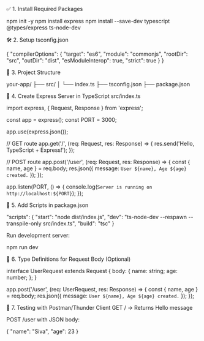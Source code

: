 ✅ 1. Install Required Packages

npm init -y
npm install express
npm install --save-dev typescript @types/express ts-node-dev


🛠️ 2. Setup tsconfig.json

{
  "compilerOptions": {
    "target": "es6",
    "module": "commonjs",
    "rootDir": "src",
    "outDir": "dist",
    "esModuleInterop": true,
    "strict": true
  }
}


📁 3. Project Structure

your-app/
├── src/
│   └── index.ts
├── tsconfig.json
├── package.json


🚀 4. Create Express Server in TypeScript
src/index.ts

import express, { Request, Response } from 'express';

const app = express();
const PORT = 3000;

app.use(express.json());

// GET route
app.get('/', (req: Request, res: Response) => {
  res.send('Hello, TypeScript + Express!');
});

// POST route
app.post('/user', (req: Request, res: Response) => {
  const { name, age } = req.body;
  res.json({ message: `User ${name}, Age ${age} created.` });
});

app.listen(PORT, () => {
  console.log(`Server is running on http://localhost:${PORT}`);
});



🚦 5. Add Scripts in package.json

"scripts": {
  "start": "node dist/index.js",
  "dev": "ts-node-dev --respawn --transpile-only src/index.ts",
  "build": "tsc"
}


Run development server:

npm run dev


🧩 6. Type Definitions for Request Body (Optional)


interface UserRequest extends Request {
  body: {
    name: string;
    age: number;
  };
}

app.post('/user', (req: UserRequest, res: Response) => {
  const { name, age } = req.body;
  res.json({ message: `User ${name}, Age ${age} created.` });
});


🧪 7. Testing with Postman/Thunder Client
GET / → Returns Hello message

POST /user with JSON body:

{
  "name": "Siva",
  "age": 23
}


